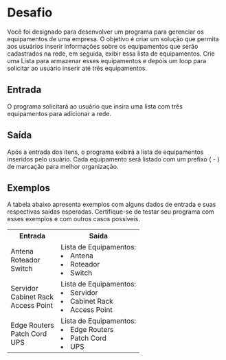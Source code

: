 # Desafio

Você foi designado para desenvolver um programa para gerenciar os equipamentos de uma empresa. O objetivo é criar um solução que permita aos usuários inserir informações sobre os equipamentos que serão cadastrados na rede, em seguida, exibir essa lista de equipamentos. Crie uma Lista para armazenar esses equipamentos e depois um loop para solicitar ao usuário inserir até três equipamentos.

## Entrada

O programa solicitará ao usuário que insira uma lista com três equipamentos para adicionar a rede.
## Saída

Após a entrada dos itens, o programa exibirá a lista de equipamentos inseridos pelo usuário. Cada equipamento será listado com um prefixo ( - ) de marcação para melhor organização.
## Exemplos

A tabela abaixo apresenta exemplos com alguns dados de entrada e suas respectivas saídas esperadas. Certifique-se de testar seu programa com esses exemplos e com outros casos possíveis.

<table>
  <tr>
    <th>Entrada</th>
    <th>Saída</th>
  </tr>
  <tr>
    <td>
      Antena<br>
      Roteador<br>
      Switch
    </td>
    <td>
      Lista de Equipamentos:
      <ui>
        <li> Antena </li>
        <li> Roteador </li>
        <li >Switch </li>
      </ui>
    </td>
  </tr>
  <tr>
    <td>
      Servidor<br>
      Cabinet Rack<br>
      Access Point
    </td>
    <td>
      Lista de Equipamentos:
      <ui>
        <li> Servidor </li>
        <li> Cabinet Rack </li>
        <li> Access Point </li>
      </ui>
    </td>
  </tr>
  <tr>
    <td>
      Edge Routers<br>
      Patch Cord<br>
      UPS
    </td>
    <td>
      Lista de Equipamentos:
        <ui>
          <li> Edge Routers </li>
          <li> Patch Cord </li>
          <li> UPS </li>
        </ui>
    </td>
  </tr>
</table>
